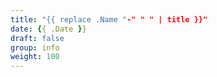 ```yaml
---
title: "{{ replace .Name "-" " " | title }}"
date: {{ .Date }}
draft: false
group: info
weight: 100
---
```


